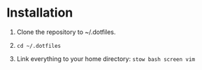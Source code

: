 # Installation

1. Clone the repository to ~/.dotfiles.

2. `cd ~/.dotfiles`

3. Link everything to your home directory: `stow bash screen vim`
